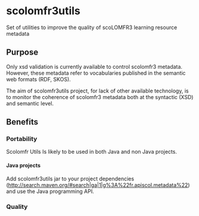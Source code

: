 # scolomfr3utils
 Set of utilities to improve the quality of scoLOMFR3 learning resource metadata

## Purpose

 Only xsd validation is currently available to control scolomfr3 metadata. However, these metadata refer to vocabularies published in the semantic web formats (RDF, SKOS).
 
 The aim of scolomfr3utils project, for lack of other available technology, is to monitor the coherence of scolomfr3 metadata both at the syntactic (XSD) and semantic level.
 
## Benefits

### Portability
Scolomfr Utils Is likely to be used in both Java and non Java projects.

#### Java projects

Add scolomfr3utils jar to your project dependencies (http://search.maven.org/#search|ga|1|g%3A%22fr.apiscol.metadata%22)  and use the Java programming API.

### Quality
